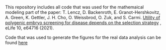 This repository includes all code that was used for the mathemaical modeling part of the paper: T. Lencz, D. Backenroth, E. Granot-Hershkovitz, A. Green, K. Gettler, J. H. Cho, O. Weissbrod, O. Zuk, and S. Carmi. [Utility of polygenic embryo screening for disease depends on the selection strategy](https://doi.org/10.7554/eLife.64716) , eLife 10, e64716 (2021).

Code that was used to generate the figures for the real data analysis can be found [here](https://github.com/dbackenroth/embryo_selection)